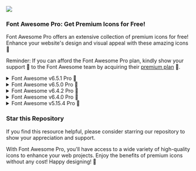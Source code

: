 <img src="https://img.fortawesome.com/1ce05b4b/open-graph-general.png"/>


### Font Awesome Pro: Get Premium Icons for Free! 

Font Awesome Pro offers an extensive collection of premium icons for free! Enhance your website's design and visual appeal with these amazing icons 🌟

Reminder: If you can afford the Font Awesome Pro plan, kindly show your support 💖 to the Font Awesome team by acquiring their <a href="https://fontawesome.com/plans"> premium plan</a> 🚀.

<details>
  <summary>Font Awesome v6.5.1 Pro 💫</summary>
  
  <br>
  Simply add the following CSS links to the <head> section of your HTML file:

```
      <link
        rel="stylesheet"
        href="https://site-assets.fontawesome.com/releases/v6.5.1/css/all.css"
      >

      <link
        rel="stylesheet"
        href="https://site-assets.fontawesome.com/releases/v6.5.1/css/sharp-solid.css"
      >

      <link
        rel="stylesheet"
        href="https://site-assets.fontawesome.com/releases/v6.5.1/css/sharp-regular.css"
      >

      <link
        rel="stylesheet"
        href="https://site-assets.fontawesome.com/releases/v6.5.1/css/sharp-light.css"
      >
      <link
        rel="stylesheet"
        href="https://site-assets.fontawesome.com/releases/v6.5.1/css/duotone.css"
      />
```
  
</details>

<details>
  <summary>Font Awesome v6.5.0 Pro 💫</summary>
  
  <br>
  Simply add the following CSS links to the <head> section of your HTML file:

```
      <link
        rel="stylesheet"
        href="https://site-assets.fontawesome.com/releases/v6.5.0/css/all.css"
      >

      <link
        rel="stylesheet"
        href="https://site-assets.fontawesome.com/releases/v6.5.0/css/sharp-solid.css"
      >

      <link
        rel="stylesheet"
        href="https://site-assets.fontawesome.com/releases/v6.5.0/css/sharp-regular.css"
      >

      <link
        rel="stylesheet"
        href="https://site-assets.fontawesome.com/releases/v6.5.0/css/sharp-light.css"
      >
      <link
        rel="stylesheet"
        href="https://site-assets.fontawesome.com/releases/v6.5.0/css/duotone.css"
      />
```
  
</details>

<details>
  <summary>Font Awesome v6.4.2 Pro 💫</summary>
  
  <br>
  Simply add the following CSS links to the <head> section of your HTML file:

```
      <link
        rel="stylesheet"
        href="https://site-assets.fontawesome.com/releases/v6.4.2/css/all.css"
      >

      <link
        rel="stylesheet"
        href="https://site-assets.fontawesome.com/releases/v6.4.2/css/sharp-solid.css"
      >

      <link
        rel="stylesheet"
        href="https://site-assets.fontawesome.com/releases/v6.4.2/css/sharp-regular.css"
      >

      <link
        rel="stylesheet"
        href="https://site-assets.fontawesome.com/releases/v6.4.2/css/sharp-light.css"
      >
      <link
        rel="stylesheet"
        href="https://site-assets.fontawesome.com/releases/v6.4.2/css/duotone.css"
      />
```

</details>

<details>
  <summary>Font Awesome v6.4.0 Pro 💫</summary>
  
  <br>
 Simply add the following CSS links to the <head> section of your HTML file:

```
    <link
      rel="stylesheet"
      href="https://site-assets.fontawesome.com/releases/v6.4.0/css/all.css"
    />

    <link
      rel="stylesheet"
      href="https://site-assets.fontawesome.com/releases/v6.4.0/css/sharp-solid.css"
    />

    <link
      rel="stylesheet"
      href="https://site-assets.fontawesome.com/releases/v6.4.0/css/sharp-regular.css"
    />

    <link
      rel="stylesheet"
      href="https://site-assets.fontawesome.com/releases/v6.4.0/css/sharp-light.css"
    />

    <link
      rel="stylesheet"
      href="https://site-assets.fontawesome.com/releases/v6.4.0/css/duotone.css"
    />
```
</details>

<details>
  <summary>Font Awesome v5.15.4 Pro 💫</summary>
  
  <br>
  Simply add the following CSS links to the <head> section of your HTML file:

```
    <link
      rel="stylesheet"
      href="https://site-assets.fontawesome.com/releases/v5.15.4/css/all.css"
    />
    <link
      rel="stylesheet"
      href="https://site-assets.fontawesome.com/releases/v5.15.4/css/duotone.css"
      />
```
</details>

### Star this Repository

If you find this resource helpful, please consider starring our repository to show your appreciation and support.

With Font Awesome Pro, you'll have access to a wide variety of high-quality icons to enhance your web projects. Enjoy the benefits of premium icons without any cost! Happy designing! 🚀
